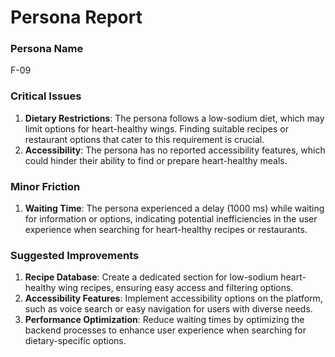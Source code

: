 # Persona Report

### Persona Name
F-09

### Critical Issues
1. **Dietary Restrictions**: The persona follows a low-sodium diet, which may limit options for heart-healthy wings. Finding suitable recipes or restaurant options that cater to this requirement is crucial.
2. **Accessibility**: The persona has no reported accessibility features, which could hinder their ability to find or prepare heart-healthy meals.

### Minor Friction
1. **Waiting Time**: The persona experienced a delay (1000 ms) while waiting for information or options, indicating potential inefficiencies in the user experience when searching for heart-healthy recipes or restaurants.

### Suggested Improvements
1. **Recipe Database**: Create a dedicated section for low-sodium heart-healthy wing recipes, ensuring easy access and filtering options.
2. **Accessibility Features**: Implement accessibility options on the platform, such as voice search or easy navigation for users with diverse needs.
3. **Performance Optimization**: Reduce waiting times by optimizing the backend processes to enhance user experience when searching for dietary-specific options.